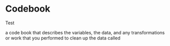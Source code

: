 # Codebook

Test

a code book that describes the variables, 
the data, and any transformations or work that you performed to clean up the data called 